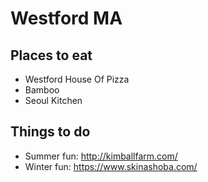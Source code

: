 # Westford MA 

## Places to eat
 - Westford House Of Pizza
 - Bamboo
 - Seoul Kitchen

## Things to do

- Summer fun: http://kimballfarm.com/
- Winter fun: https://www.skinashoba.com/
